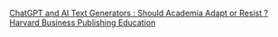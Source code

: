 [ChatGPT and AI Text Generators : Should Academia Adapt or Resist ?   Harvard Business Publishing Education](https://qi.tc/qi/111176)
